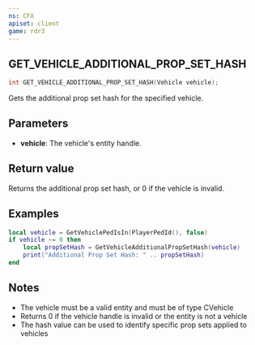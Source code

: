 ```yaml
---
ns: CFX
apiset: client
game: rdr3
---
```

## GET_VEHICLE_ADDITIONAL_PROP_SET_HASH

```c
int GET_VEHICLE_ADDITIONAL_PROP_SET_HASH(Vehicle vehicle);
```

Gets the additional prop set hash for the specified vehicle.

## Parameters
* **vehicle**: The vehicle's entity handle.

## Return value
Returns the additional prop set hash, or 0 if the vehicle is invalid.

## Examples
```lua
local vehicle = GetVehiclePedIsIn(PlayerPedId(), false)
if vehicle ~= 0 then
    local propSetHash = GetVehicleAdditionalPropSetHash(vehicle)
    print("Additional Prop Set Hash: " .. propSetHash)
end
```

## Notes
- The vehicle must be a valid entity and must be of type CVehicle
- Returns 0 if the vehicle handle is invalid or the entity is not a vehicle
- The hash value can be used to identify specific prop sets applied to vehicles

